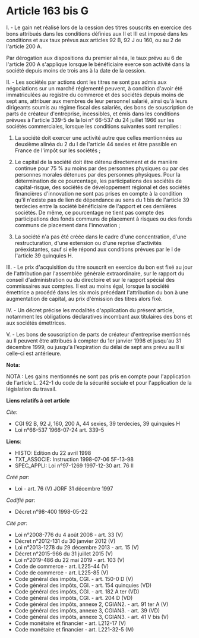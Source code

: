 # Article 163 bis G

I. - Le gain net réalisé lors de la cession des titres souscrits en exercice des bons attribués dans les conditions définies
aux II et III est imposé dans les conditions et aux taux prévus aux articles 92 B, 92 J ou 160, ou au 2 de l'article 200 A.

Par dérogation aux dispositions du premier alinéa, le taux prévu au 6 de l'article 200 A s'applique lorsque le bénéficiaire
exerce son activité dans la société depuis moins de trois ans à la date de la cession.

II. - Les sociétés par actions dont les titres ne sont pas admis aux négociations sur un marché réglementé peuvent, à
condition d'avoir été immatriculées au registre du commerce et des sociétés depuis moins de sept ans, attribuer aux membres
de leur personnel salarié, ainsi qu'à leurs dirigeants soumis au régime fiscal des salariés, des bons de souscription de
parts de créateur d'entreprise, incessibles, et émis dans les conditions prévues à l'article 339-5 de la loi n° 66-537 du 24
juillet 1966 sur les sociétés commerciales, lorsque les conditions suivantes sont remplies :

1. La société doit exercer une activité autre que celles mentionnées au deuxième alinéa du 2 du I de l'article 44 sexies et
être passible en France de l'impôt sur les sociétés ;

2. Le capital de la société doit être détenu directement et de manière continue pour 75 % au moins par des personnes
physiques ou par des personnes morales détenues par des personnes physiques. Pour la détermination de ce pourcentage, les
participations des sociétés de capital-risque, des sociétés de développement régional et des sociétés financières
d'innovation ne sont pas prises en compte à la condition qu'il n'existe pas de lien de dépendance au sens du 1 bis de
l'article 39 terdecies entre la société bénéficiaire de l'apport et ces dernières sociétés. De même, ce pourcentage ne tient
pas compte des participations des fonds communs de placement à risques ou des fonds communs de placement dans l'innovation ;

3. La société n'a pas été créée dans le cadre d'une concentration, d'une restructuration, d'une extension ou d'une reprise
d'activités préexistantes, sauf si elle répond aux conditions prévues par le I de l'article 39 quinquies H.

III. - Le prix d'acquisition du titre souscrit en exercice du bon est fixé au jour de l'attribution par l'assemblée générale
extraordinaire, sur le rapport du conseil d'administration ou du directoire et sur le rapport spécial des commissaires aux
comptes. Il est au moins égal, lorsque la société émettrice a procédé dans les six mois précédant l'attribution du bon à une
augmentation de capital, au prix d'émission des titres alors fixé.

IV. - Un décret précise les modalités d'application du présent article, notamment les obligations déclaratives incombant aux
titulaires des bons et aux sociétés émettrices.

V. - Les bons de souscription de parts de créateur d'entreprise mentionnés au II peuvent être attribués à compter du 1er
janvier 1998 et jusqu'au 31 décembre 1999, ou jusqu'à l'expiration du délai de sept ans prévu au II si celle-ci est
antérieure.

**Nota:**

NOTA : Les gains mentionnés ne sont pas pris en compte pour l'application de l'article L. 242-1 du code de la sécurité
sociale et pour l'application de la législation du travail.

**Liens relatifs à cet article**

_Cite_:

  - CGI 92 B, 92 J, 160, 200 A, 44 sexies, 39 terdecies, 39 quinquies H
  - Loi n°66-537 1966-07-24 art. 339-5

**Liens**:

  - HISTO: Edition du 22 avril 1998
  - TXT_ASSOCIE: Instruction 1998-07-06 5F-13-98
  - SPEC_APPLI: Loi n°97-1269 1997-12-30 art. 76 II

_Créé par_:

  - Loi - art. 76 (V) JORF 31 décembre 1997

_Codifié par_:

  - Décret n°98-400 1998-05-22

_Cité par_:

  - Loi n°2008-776 du 4 août 2008 - art. 33 (V)
  - Décret n°2012-131 du 30 janvier 2012 (V)
  - Loi n°2013-1278 du 29 décembre 2013 - art. 15 (V)
  - Décret n°2015-966 du 31 juillet 2015 (V)
  - Loi n°2019-486 du 22 mai 2019 - art. 103 (V)
  - Code de commerce - art. L225-44 (V)
  - Code de commerce - art. L225-85 (V)
  - Code général des impôts, CGI. - art. 150-0 D (V)
  - Code général des impôts, CGI. - art. 154 quinquies (VD)
  - Code général des impôts, CGI. - art. 182 A ter (VD)
  - Code général des impôts, CGI. - art. 204 D (VD)
  - Code général des impôts, annexe 2, CGIAN2. - art. 91 ter A (V)
  - Code général des impôts, annexe 3, CGIAN3. - art. 39 (VD)
  - Code général des impôts, annexe 3, CGIAN3. - art. 41 V bis (V)
  - Code monétaire et financier - art. L212-17 (V)
  - Code monétaire et financier - art. L221-32-5 (M)
